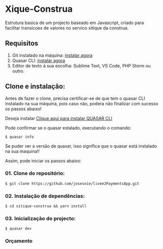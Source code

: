 # Xique-Construa

Estrutura basica de um projecto baseado em Javascript, criado para facilitar transicoes de valores no servico xitique da construa.


## Requisitos

1. Git instalado na máquina: [instalar agora](https://git-scm.com/downloads)
2. Quasar CLI: [instalar agora](https://quasar.dev/start/quasar-cli)
3. Editor de texto á sua escolha: Sublime Text, VS Code, PHP Storm ou outro.

## Clone e instalação:

Antes de fazer o clone, precisa certificar-se de que tem o quasar CLI instalado na sua máquina, pois caso não, podera não finalizar com sucesso os passos abaixo!

Deseja instalar [Clique aqui para instalar QUASAR CLI](https://quasar.dev/start/quasar-cli)

Pode confirmar se o quasar estalado, executando o comando:

```
$ quasar info
```

Se puder ver a versão de quasar, isso significa que o quasar está instalado na sua maquina!!

Assim, pode iniciar os passos abaixo:

### 01. Clone do repositório:

```
$ git clone https://github.com/joseseie/livee2PaymentsApp.git
```

### 02. Instalação de dependências:

```
$ cd xitique-construa && yarn install
```


### 03. Inicialização do projecto:

```
$ quasar dev
```
### Orçamento

